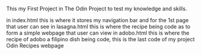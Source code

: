This my First Project in The Odin Project to test my knowledge and skills.

in index.html this is where it stores my navigation bar and for the 1st page that user can see
in lasagna.html this is where the recipe being code as to form a simple webpage that user can view
in adobo.html this is where the recipe of adobo a filipino dish being code, this is the last code of my project Odin Recipes webpage
